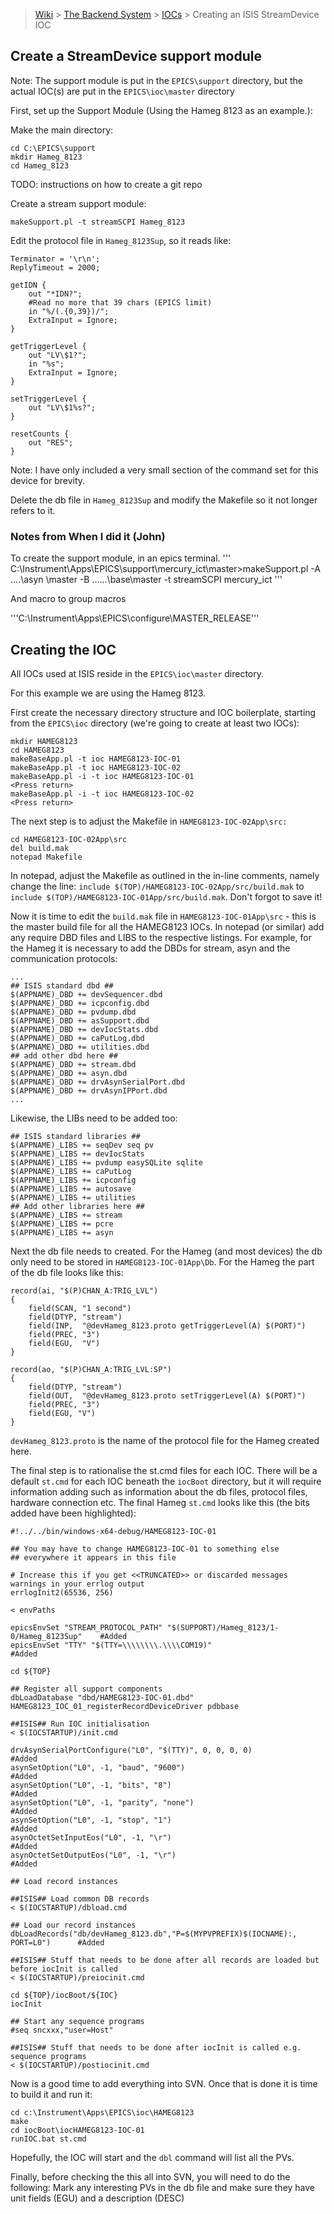 > [Wiki](Home) > [The Backend System](The-Backend-System) > [IOCs](IOCs) > Creating an ISIS StreamDevice IOC

## Create a StreamDevice support module

Note: The support module is put in the `EPICS\support` directory, but the actual IOC(s) are put in the `EPICS\ioc\master` directory

First, set up the Support Module (Using the Hameg 8123 as an example.):

Make the main directory:

```
cd C:\EPICS\support
mkdir Hameg_8123
cd Hameg_8123
```

TODO: instructions on how to create a git repo

Create a stream support module:

```
makeSupport.pl -t streamSCPI Hameg_8123
```

Edit the protocol file in `Hameg_8123Sup`, so it reads like:

```
Terminator = '\r\n';
ReplyTimeout = 2000;

getIDN {
    out "*IDN?";
    #Read no more that 39 chars (EPICS limit)
    in "%/(.{0,39})/";
    ExtraInput = Ignore;
}

getTriggerLevel {
    out "LV\$1?";
    in "%s";
    ExtraInput = Ignore;
}

setTriggerLevel {
    out "LV\$1%s?";
}

resetCounts {
    out "RES";
}
```


Note: I have only included a very small section of the command set for this device for brevity.

Delete the db file in `Hameg_8123Sup` and modify the Makefile so it not longer refers to it.

### Notes from When I did it (John)

To create the support module, in an epics terminal.
'''
C:\Instrument\Apps\EPICS\support\mercury_ict\master>makeSupport.pl -A ..\..\asyn
\master -B ..\..\..\base\master -t streamSCPI  mercury_ict
'''

And macro to group macros

'''C:\Instrument\Apps\EPICS\configure\MASTER_RELEASE'''

## Creating the IOC

All IOCs used at ISIS reside in the `EPICS\ioc\master` directory.

For this example we are using the Hameg 8123.

First create the necessary directory structure and IOC boilerplate, starting from the `EPICS\ioc` directory (we're going to create at least two IOCs):
```
mkdir HAMEG8123
cd HAMEG8123
makeBaseApp.pl -t ioc HAMEG8123-IOC-01
makeBaseApp.pl -t ioc HAMEG8123-IOC-02
makeBaseApp.pl -i -t ioc HAMEG8123-IOC-01
<Press return>
makeBaseApp.pl -i -t ioc HAMEG8123-IOC-02
<Press return>
```

The next step is to adjust the Makefile in `HAMEG8123-IOC-02App\src:`
```
cd HAMEG8123-IOC-02App\src
del build.mak
notepad Makefile
```

In notepad, adjust the Makefile as outlined in the in-line comments, namely change the line:
`include $(TOP)/HAMEG8123-IOC-02App/src/build.mak` to `include $(TOP)/HAMEG8123-IOC-01App/src/build.mak`.
Don't forgot to save it!

Now it is time to edit the `build.mak` file in `HAMEG8123-IOC-01App\src` - this is the master build file for all the HAMEG8123 IOCs. In notepad (or similar) add any require DBD files and LIBS to the respective listings. For example, for the Hameg it is necessary to add the DBDs for stream, asyn and the communication protocols:
```
...
## ISIS standard dbd ##
$(APPNAME)_DBD += devSequencer.dbd
$(APPNAME)_DBD += icpconfig.dbd
$(APPNAME)_DBD += pvdump.dbd
$(APPNAME)_DBD += asSupport.dbd
$(APPNAME)_DBD += devIocStats.dbd
$(APPNAME)_DBD += caPutLog.dbd
$(APPNAME)_DBD += utilities.dbd
## add other dbd here ##
$(APPNAME)_DBD += stream.dbd
$(APPNAME)_DBD += asyn.dbd
$(APPNAME)_DBD += drvAsynSerialPort.dbd
$(APPNAME)_DBD += drvAsynIPPort.dbd
...
```

Likewise, the LIBs need to be added too:
```
## ISIS standard libraries ##
$(APPNAME)_LIBS += seqDev seq pv
$(APPNAME)_LIBS += devIocStats
$(APPNAME)_LIBS += pvdump easySQLite sqlite
$(APPNAME)_LIBS += caPutLog
$(APPNAME)_LIBS += icpconfig
$(APPNAME)_LIBS += autosave
$(APPNAME)_LIBS += utilities
## Add other libraries here ##
$(APPNAME)_LIBS += stream
$(APPNAME)_LIBS += pcre
$(APPNAME)_LIBS += asyn
```

Next the db file needs to created. For the Hameg (and most devices) the db only need to be stored in `HAMEG8123-IOC-01App\Db`. For the Hameg the part of the db file looks like this:
```
record(ai, "$(P)CHAN_A:TRIG_LVL")
{
    field(SCAN, "1 second")
    field(DTYP, "stream")
    field(INP,  "@devHameg_8123.proto getTriggerLevel(A) $(PORT)")
    field(PREC, "3")
    field(EGU,  "V")
}

record(ao, "$(P)CHAN_A:TRIG_LVL:SP")
{
    field(DTYP, "stream")
    field(OUT,  "@devHameg_8123.proto setTriggerLevel(A) $(PORT)")
    field(PREC, "3")
    field(EGU, "V")
}
```

`devHameg_8123.proto` is the name of the protocol file for the Hameg created here.

The final step is to rationalise the st.cmd files for each IOC. There will be a default `st.cmd` for each IOC beneath the `iocBoot` directory, but it will require information adding such as information about the db files, protocol files, hardware connection etc. The final Hameg `st.cmd` looks like this (the bits added have been highlighted):

```
#!../../bin/windows-x64-debug/HAMEG8123-IOC-01

## You may have to change HAMEG8123-IOC-01 to something else
## everywhere it appears in this file

# Increase this if you get <<TRUNCATED>> or discarded messages warnings in your errlog output
errlogInit2(65536, 256)

< envPaths

epicsEnvSet "STREAM_PROTOCOL_PATH" "$(SUPPORT)/Hameg_8123/1-0/Hameg_8123Sup"    #Added
epicsEnvSet "TTY" "$(TTY=\\\\\\\\.\\\\COM19)"                                   #Added

cd ${TOP}

## Register all support components
dbLoadDatabase "dbd/HAMEG8123-IOC-01.dbd"
HAMEG8123_IOC_01_registerRecordDeviceDriver pdbbase

##ISIS## Run IOC initialisation
< $(IOCSTARTUP)/init.cmd

drvAsynSerialPortConfigure("L0", "$(TTY)", 0, 0, 0, 0)                          #Added
asynSetOption("L0", -1, "baud", "9600")                                         #Added
asynSetOption("L0", -1, "bits", "8")                                            #Added
asynSetOption("L0", -1, "parity", "none")                                       #Added
asynSetOption("L0", -1, "stop", "1")                                            #Added
asynOctetSetInputEos("L0", -1, "\r")                                            #Added
asynOctetSetOutputEos("L0", -1, "\r")                                           #Added

## Load record instances

##ISIS## Load common DB records
< $(IOCSTARTUP)/dbload.cmd

## Load our record instances
dbLoadRecords("db/devHameg_8123.db","P=$(MYPVPREFIX)$(IOCNAME):, PORT=L0")      #Added

##ISIS## Stuff that needs to be done after all records are loaded but before iocInit is called
< $(IOCSTARTUP)/preiocinit.cmd

cd ${TOP}/iocBoot/${IOC}
iocInit

## Start any sequence programs
#seq sncxxx,"user=Host"

##ISIS## Stuff that needs to be done after iocInit is called e.g. sequence programs
< $(IOCSTARTUP)/postiocinit.cmd
```

Now is a good time to add everything into SVN. Once that is done it is time to build it and run it:

```
cd c:\Instrument\Apps\EPICS\ioc\HAMEG8123
make
cd iocBoot\iocHAMEG8123-IOC-01
runIOC.bat st.cmd
```

Hopefully, the IOC will start and the `dbl` command will list all the PVs.

Finally, before checking the this all into SVN, you will need to do the following:
Mark any interesting PVs in the db file and make sure they have unit fields (EGU) and a description (DESC)